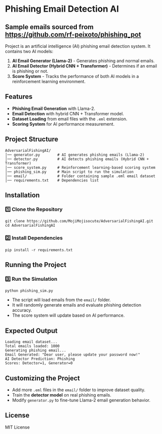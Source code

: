 # Phishing Email Detection AI

## Sample emails sourced from https://github.com/rf-peixoto/phishing_pot

Project is an artificial intelligence (AI) phishing email detection system. It contains two AI models:
1. **AI Email Generator (Llama-2)** - Generates phishing and normal emails.
2. **AI Email Detector (Hybrid CNN + Transformer)** - Determines if an email is phishing or not.
3. **Score System** - Tracks the performance of both AI models in a reinforcement learning environment.

## Features
- **Phishing Email Generation** with Llama-2.
- **Email Detection** with hybrid CNN + Transformer model.
- **Dataset Loading** from email files with the `.eml` extension.
- **Scoring System** for AI performance measurement.

## Project Structure
```
AdversarialFishingAI/
│── generator.py        # AI generates phishing emails (Llama-2)
│── detector.py         # AI detects phishing emails (Hybrid CNN + Transformer)
│── score_system.py     # Reinforcement learning-based scoring system
│── phishing_sim.py     # Main script to run the simulation
│── email/              # Folder containing sample .eml email dataset
│── requirements.txt    # Dependencies list
```

## Installation
### 1️⃣ Clone the Repository
```
git clone https://github.com/MojiMojisocute/AdversarialFishingAI.git
cd AdversarialFishingAI
```

### 2️⃣ Install Dependencies
```
pip install -r requirements.txt
```

## Running the Project
### 3️⃣ Run the Simulation
```
python phishing_sim.py
```
- The script will load emails from the `email/` folder.
- It will randomly generate emails and evaluate phishing detection accuracy.
- The score system will update based on AI performance.

## Expected Output
```
Loading email dataset...
Total emails loaded: 1000
Generating phishing email...
Email Generated: "Dear user, please update your password now!"
AI Detector Prediction: Phishing
Scores: Detector=1, Generator=0
```

## Customizing the Project
- Add more `.eml` files in the `email/` folder to improve dataset quality.
- Train the **detector model** on real phishing emails.
- Modify `generator.py` to fine-tune Llama-2 email generation behavior.

## License
MIT License


